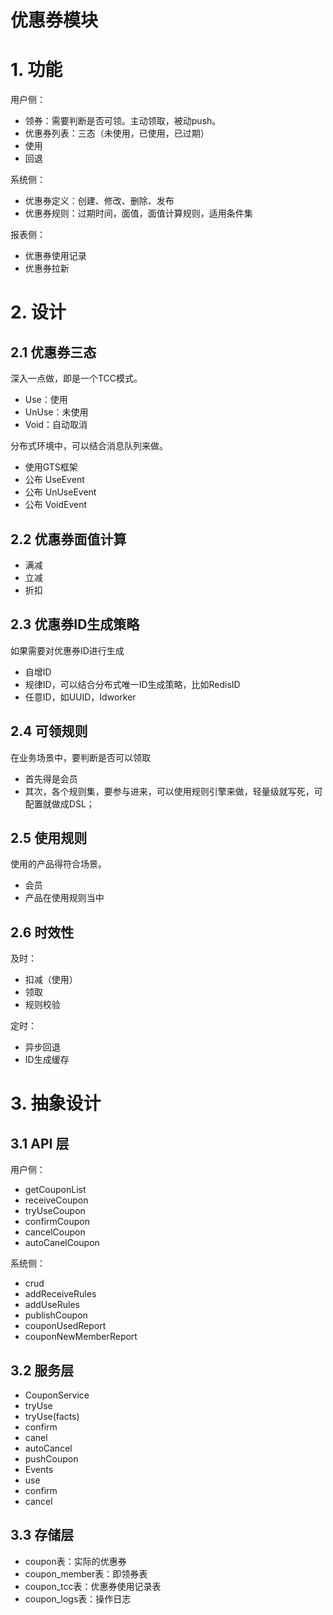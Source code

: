 # 优惠券模块 

# 1. 功能

用户侧：
* 领券：需要判断是否可领。主动领取，被动push。
* 优惠券列表：三态（未使用，已使用，已过期）
* 使用
* 回退

系统侧：
* 优惠券定义：创建、修改、删除、发布
* 优惠券规则：过期时间，面值，面值计算规则，适用条件集

报表侧：
* 优惠券使用记录 
* 优惠券拉新

# 2. 设计

## 2.1 优惠券三态

深入一点做，即是一个TCC模式。
* Use：使用
* UnUse：未使用
* Void：自动取消

分布式环境中，可以结合消息队列来做。
* 使用GTS框架
* 公布 UseEvent
* 公布 UnUseEvent
* 公布 VoidEvent

## 2.2 优惠券面值计算

* 满减
* 立减
* 折扣

## 2.3 优惠券ID生成策略

如果需要对优惠券ID进行生成

* 自增ID
* 规律ID，可以结合分布式唯一ID生成策略，比如RedisID
* 任意ID，如UUID，Idworker

## 2.4 可领规则

在业务场景中，要判断是否可以领取

* 首先得是会员
* 其次，各个规则集，要参与进来，可以使用规则引擎来做，轻量级就写死，可配置就做成DSL；

## 2.5 使用规则

使用的产品得符合场景。

* 会员
* 产品在使用规则当中

## 2.6 时效性

及时：
* 扣减（使用）
* 领取
* 规则校验

定时：
* 异步回退
* ID生成缓存

# 3. 抽象设计

## 3.1 API 层

用户侧：
* getCouponList
* receiveCoupon
* tryUseCoupon
* confirmCoupon
* cancelCoupon
* autoCanelCoupon

系统侧：
* crud
* addReceiveRules
* addUseRules
* publishCoupon
* couponUsedReport
* couponNewMemberReport

## 3.2 服务层

* CouponService
 * tryUse
 * tryUse(facts)
 * confirm
 * canel
 * autoCancel
 * pushCoupon
* Events
 * use
 * confirm
 * cancel
 
## 3.3 存储层

* coupon表：实际的优惠券
* coupon_member表：即领券表
* coupon_tcc表：优惠券使用记录表
* coupon_logs表：操作日志

